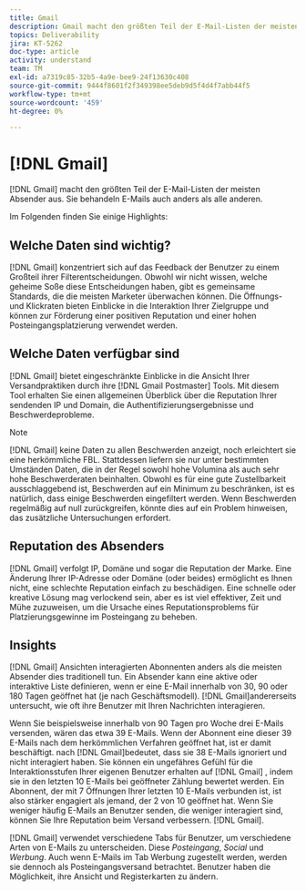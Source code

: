 ```yaml
---
title: Gmail
description: Gmail macht den größten Teil der E-Mail-Listen der meisten Absender aus. Sie behandeln E-Mails auch anders als alle anderen.
topics: Deliverability
jira: KT-5262
doc-type: article
activity: understand
team: TM
exl-id: a7319c85-32b5-4a9e-bee9-24f13630c408
source-git-commit: 9444f8601f2f349398ee5deb9d5f4d4f7abb44f5
workflow-type: tm+mt
source-wordcount: '459'
ht-degree: 0%

---
```


# [!DNL Gmail]

[!DNL Gmail] macht den größten Teil der E-Mail-Listen der meisten Absender aus. Sie behandeln E-Mails auch anders als alle anderen.

Im Folgenden finden Sie einige Highlights:

## Welche Daten sind wichtig?

[!DNL Gmail] konzentriert sich auf das Feedback der Benutzer zu einem Großteil ihrer Filterentscheidungen. Obwohl wir nicht wissen, welche geheime Soße diese Entscheidungen haben, gibt es gemeinsame Standards, die die meisten Marketer überwachen können. Die Öffnungs- und Klickraten bieten Einblicke in die Interaktion Ihrer Zielgruppe und können zur Förderung einer positiven Reputation und einer hohen Posteingangsplatzierung verwendet werden.

## Welche Daten verfügbar sind

[!DNL Gmail] bietet eingeschränkte Einblicke in die Ansicht Ihrer Versandpraktiken durch ihre [!DNL Gmail Postmaster] Tools. Mit diesem Tool erhalten Sie einen allgemeinen Überblick über die Reputation Ihrer sendenden IP und Domain, die Authentifizierungsergebnisse und Beschwerdeprobleme.

>[!NOTE]
>
>[!DNL Gmail] keine Daten zu allen Beschwerden anzeigt, noch erleichtert sie eine herkömmliche FBL. Stattdessen liefern sie nur unter bestimmten Umständen Daten, die in der Regel sowohl hohe Volumina als auch sehr hohe Beschwerderaten beinhalten. Obwohl es für eine gute Zustellbarkeit ausschlaggebend ist, Beschwerden auf ein Minimum zu beschränken, ist es natürlich, dass einige Beschwerden eingefiltert werden. Wenn Beschwerden regelmäßig auf null zurückgreifen, könnte dies auf ein Problem hinweisen, das zusätzliche Untersuchungen erfordert.

## Reputation des Absenders

[!DNL Gmail] verfolgt IP, Domäne und sogar die Reputation der Marke. Eine Änderung Ihrer IP-Adresse oder Domäne (oder beides) ermöglicht es Ihnen nicht, eine schlechte Reputation einfach zu beschädigen. Eine schnelle oder kreative Lösung mag verlockend sein, aber es ist viel effektiver, Zeit und Mühe zuzuweisen, um die Ursache eines Reputationsproblems für Platzierungsgewinne im Posteingang zu beheben.

## Insights

[!DNL Gmail] Ansichten interagierten Abonnenten anders als die meisten Absender dies traditionell tun. Ein Absender kann eine aktive oder interaktive Liste definieren, wenn er eine E-Mail innerhalb von 30, 90 oder 180 Tagen geöffnet hat (je nach Geschäftsmodell). [!DNL Gmail]andererseits untersucht, wie oft ihre Benutzer mit Ihren Nachrichten interagieren.

Wenn Sie beispielsweise innerhalb von 90 Tagen pro Woche drei E-Mails versenden, wären das etwa 39 E-Mails. Wenn der Abonnent eine dieser 39 E-Mails nach dem herkömmlichen Verfahren geöffnet hat, ist er damit beschäftigt. nach [!DNL Gmail]bedeutet, dass sie 38 E-Mails ignoriert und nicht interagiert haben. Sie können ein ungefähres Gefühl für die Interaktionsstufen Ihrer eigenen Benutzer erhalten auf [!DNL Gmail] , indem sie in den letzten 10 E-Mails bei geöffneter Zählung bewertet werden. Ein Abonnent, der mit 7 Öffnungen Ihrer letzten 10 E-Mails verbunden ist, ist also stärker engagiert als jemand, der 2 von 10 geöffnet hat. Wenn Sie weniger häufig E-Mails an Benutzer senden, die weniger interagiert sind, können Sie Ihre Reputation beim Versand verbessern. [!DNL Gmail].

[!DNL Gmail] verwendet verschiedene Tabs für Benutzer, um verschiedene Arten von E-Mails zu unterscheiden. Diese *Posteingang*, *Social* und *Werbung*. Auch wenn E-Mails im Tab Werbung zugestellt werden, werden sie dennoch als Posteingangsversand betrachtet. Benutzer haben die Möglichkeit, ihre Ansicht und Registerkarten zu ändern.
